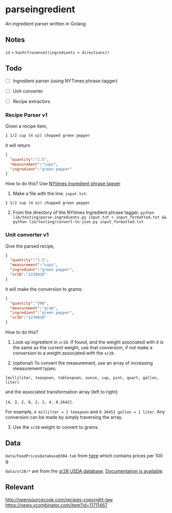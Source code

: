# parseingredient
An ingredient parser written in Golang


## Notes

`id` = `hash(frozenset(ingredients + directions))`

## Todo

- [ ] Ingredient parser (using NYTimes phrase-tagger)
- [ ] Unit converter
- [ ] Recipe extractors


### Recipe Parser v1

Given a recipe item,

```bash
1 1/2 cup (4 oz) chopped green pepper
```

it will return

```json
{
  "quantity":"1.5",
  "measurement":"cups",
  "ingredient":"green pepper"
}
```

How to do this? Use [NYtimes Ingredient phrase tagger](https://github.com/schollz/ingredient-phrase-tagger)

1. Make a file with the line. `input.txt`:
```
1 1/2 cup (4 oz) chopped green pepper
```
2. From the directory of the NYtimes Ingredient phrase tagger, `python lib/testing/parse-ingredients.py input.txt > input_formatted.txt &&  python lib/testing/convert-to-json.py input_formatted.txt`

### Unit converter v1

Give the parsed recipe,

```json
{
  "quantity":"1.5",
  "measurement":"cups",
  "ingredient":"green pepper",
  "sr28":"1239810"
}
```

it will make the conversion to grams:

```json
{
  "quantity":"300",
  "measurement":"gram",
  "ingredient":"green pepper",
  "sr28":"1239810"
}
```

How to do this?

1. Look up ingredient in `sr28`. If found, and the weight associated with it is the same as the current weight, use that conversion, if not make a conversion to a weight associated with the `sr28`.

2. (optional) To convert the measurement, use an array of increasing measurement types:

  `[milliliter, teaspoon, tablespoon, ounce, cup, pint, quart, gallon, liter]`

  and the associated transformation array (left to right):

  `[4, 3, 2, 8, 2, 2, 4, 0.2642]`.

  For example, `4 millilter = 1 teaspoon` and `0.26452 gallon = 1 liter`. Any conversion can be made by simply traversing the array.

3. Use the `sr28` weight to convert to grams.


## Data

`data/FoodPricesDatabase0304.tab` from [here](http://www.cnpp.usda.gov/USDAFoodPlansCostofFood) which contains prices per 100 g.

`data/sr28/*` are from the [sr28 USDA database](http://www.ars.usda.gov/Services/docs.htm?docid=25700).
[Documentation is available](http://www.ars.usda.gov/SP2UserFiles/Place/80400525/Data/SR/SR28/sr28_doc.pdf).


## Relevant

http://opensourcecook.com/recipes-copyright-law 
https://news.ycombinator.com/item?id=11711467
